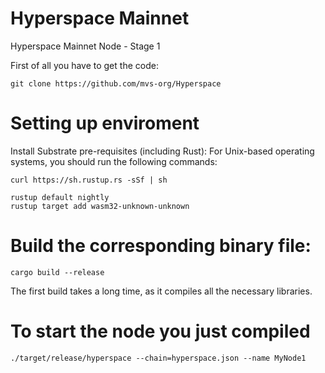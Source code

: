 # Hyperspace Mainnet
Hyperspace Mainnet Node - Stage 1

First of all you have to get the code:
```
git clone https://github.com/mvs-org/Hyperspace
```

# Setting up enviroment
Install Substrate pre-requisites (including Rust):
For Unix-based operating systems, you should run the following commands:
```
curl https://sh.rustup.rs -sSf | sh

rustup default nightly
rustup target add wasm32-unknown-unknown
```
# Build the corresponding binary file:
```
cargo build --release
```
The first build takes a long time, as it compiles all the necessary libraries.

# To start the node you just compiled
```
./target/release/hyperspace --chain=hyperspace.json --name MyNode1
```

